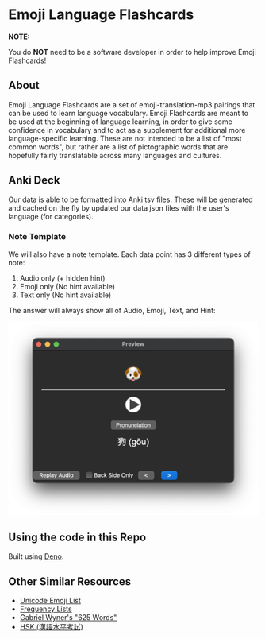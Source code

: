 # Emoji Language Flashcards

**NOTE:**

You do **NOT** need to be a software developer in order to help improve Emoji Flashcards!


## About

Emoji Language Flashcards are a set of emoji-translation-mp3 pairings that can be used to learn language vocabulary. Emoji Flashcards are meant to be used at the beginning of language learning, in order to give some confidence in vocabulary and to act as a supplement for additional more language-specific learning. These are not intended to be a list of "most common words", but rather are a list of pictographic words that are hopefully fairly translatable across many languages and cultures.

## Anki Deck

Our data is able to be formatted into Anki tsv files. These will be generated and cached on the fly by updated our data json files with the user's language (for categories).

### Note Template

We will also have a note template. Each data point has 3 different types of note:

1. Audio only (+ hidden hint)
2. Emoji only (No hint available)
3. Text only (No hint available)

The answer will always show all of Audio, Emoji, Text, and Hint:

![answer](./screenshots/answer.png)

## Using the code in this Repo

Built using [Deno](https://deno.com).

## Other Similar Resources

- [Unicode Emoji List](https://unicode.org/emoji/charts/full-emoji-list.html)
- [Frequency Lists](https://en.m.wiktionary.org/wiki/Wiktionary:Frequency_lists/English)
- [Gabriel Wyner's "625 Words"](https://fluent-forever.com/wp-content/uploads/2014/05/625-List-Thematic.pdf)
- [HSK (漢語水平考試)](https://mandarinbean.com/new-hsk-vocabulary/)
